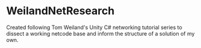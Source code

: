 # WeilandNetResearch
Created following Tom Weiland's Unity C# networking tutorial series to dissect a working netcode base and inform the structure of a solution of my own.
